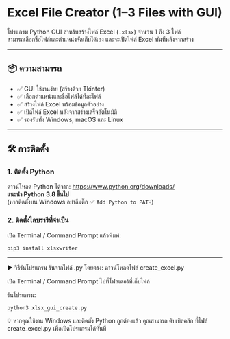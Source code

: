 # Excel File Creator (1–3 Files with GUI)

โปรแกรม Python GUI สำหรับสร้างไฟล์ Excel (`.xlsx`) จำนวน 1 ถึง 3 ไฟล์  
สามารถเลือกชื่อไฟล์และตำแหน่งจัดเก็บได้เอง และจะเปิดไฟล์ Excel ทันทีหลังจากสร้าง

---

## 📦 ความสามารถ

- ✅ GUI ใช้งานง่าย (สร้างด้วย Tkinter)
- ✅ เลือกตำแหน่งและชื่อไฟล์ได้ทีละไฟล์
- ✅ สร้างไฟล์ Excel พร้อมข้อมูลตัวอย่าง
- ✅ เปิดไฟล์ Excel หลังจากสร้างเสร็จอัตโนมัติ
- ✅ รองรับทั้ง Windows, macOS และ Linux

---

## 🛠️ การติดตั้ง

### 1. ติดตั้ง Python

ดาวน์โหลด Python ได้จาก: https://www.python.org/downloads/  
**แนะนำ Python 3.8 ขึ้นไป**  
(หากติดตั้งบน Windows อย่าลืมติ๊ก ✅ `Add Python to PATH`)

### 2. ติดตั้งไลบรารีที่จำเป็น

เปิด Terminal / Command Prompt แล้วพิมพ์:

```
pip3 install xlsxwriter
```

---

▶️ วิธีรันโปรแกรม
รันจากไฟล์ .py โดยตรง:
ดาวน์โหลดไฟล์ create_excel.py

เปิด Terminal / Command Prompt ไปที่โฟลเดอร์ที่เก็บไฟล์

รันโปรแกรม:
```
python3 xlsx_gui_create.py
```
💡 หากคุณใช้งาน Windows และติดตั้ง Python ถูกต้องแล้ว
คุณสามารถ ดับเบิลคลิก ที่ไฟล์ create_excel.py เพื่อเปิดโปรแกรมได้ทันที

